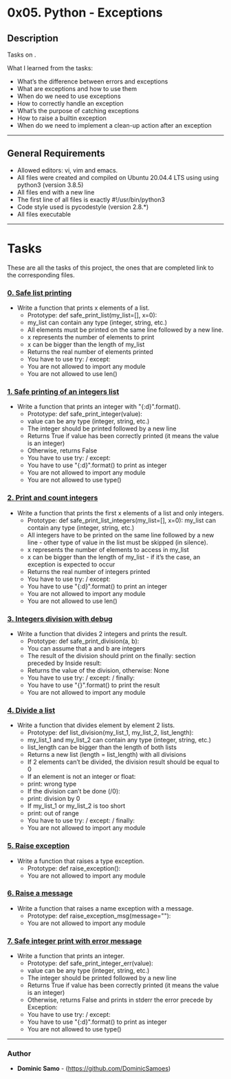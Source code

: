 # 0x05. Python - Exceptions

## Description

Tasks on .

What I learned from the tasks:

* What’s the difference between errors and exceptions
* What are exceptions and how to use them
* When do we need to use exceptions
* How to correctly handle an exception
* What’s the purpose of catching exceptions
* How to raise a builtin exception
* When do we need to implement a clean-up action after an exception

---

## General Requirements
* Allowed editors: vi, vim and emacs.
* All files were created and compiled on Ubuntu 20.04.4 LTS using using python3 (version 3.8.5)
* All files end with a new line
* The first line of all files is exactly #!/usr/bin/python3
* Code style used is pycodestyle (version 2.8.*)
* All files executable

---

# Tasks

These are all the tasks of this project, the ones that are completed link to the corresponding files.

### [0. Safe list printing](./0-safe_print_list.py)
* Write a function that prints x elements of a list.
  	- Prototype: def safe_print_list(my_list=[], x=0):
	- my_list can contain any type (integer, string, etc.)
	- All elements must be printed on the same line followed by a new line.
	- x represents the number of elements to print
	- x can be bigger than the length of my_list
	- Returns the real number of elements printed
	- You have to use try: / except:
	- You are not allowed to import any module
	- You are not allowed to use len()


### [1. Safe printing of an integers list](./1-safe_print_integer.py)
* Write a function that prints an integer with "{:d}".format().
	- Prototype: def safe_print_integer(value):
	- value can be any type (integer, string, etc.)
	- The integer should be printed followed by a new line
	- Returns True if value has been correctly printed (it means the value is an integer)
	- Otherwise, returns False
	- You have to use try: / except:
	- You have to use "{:d}".format() to print as integer
	- You are not allowed to import any module
	- You are not allowed to use type()

### [2. Print and count integers](./2-safe_print_list_integers.py)
* Write a function that prints the first x elements of a list and only integers.
	- Prototype: def safe_print_list_integers(my_list=[], x=0):
	my_list can contain any type (integer, string, etc.)
	- All integers have to be printed on the same line followed by a new line - other type of value in the list must be skipped (in silence).
	- x represents the number of elements to access in my_list
	- x can be bigger than the length of my_list - if it’s the case, an exception is expected to occur
	- Returns the real number of integers printed
	- You have to use try: / except:
	- You have to use "{:d}".format() to print an integer
	- You are not allowed to import any module
	- You are not allowed to use len()
### [3. Integers division with debug](./3-safe_print_division.py)
* Write a function that divides 2 integers and prints the result.
	- Prototype: def safe_print_division(a, b):
	- You can assume that a and b are integers
	- The result of the division should print on the finally: section preceded by Inside result:
	- Returns the value of the division, otherwise: None
	- You have to use try: / except: / finally:
	- You have to use "{}".format() to print the result
	- You are not allowed to import any module

### [4. Divide a list](./4-list_division.py)
* Write a function that divides element by element 2 lists.
	- Prototype: def list_division(my_list_1, my_list_2, list_length):
	- my_list_1 and my_list_2 can contain any type (integer, string, etc.)
	- list_length can be bigger than the length of both lists
	- Returns a new list (length = list_length) with all divisions
	- If 2 elements can’t be divided, the division result should be equal to 0
	- If an element is not an integer or float:
	- print: wrong type
	- If the division can’t be done (/0):
	- print: division by 0
	- If my_list_1 or my_list_2 is too short
	- print: out of range
	- You have to use try: / except: / finally:
	- You are not allowed to import any module

### [5. Raise exception](./5-raise_exception.py)
* Write a function that raises a type exception.
	- Prototype: def raise_exception():
	- You are not allowed to import any module

### [6. Raise a message](./6-raise_exception_msg.py)
* Write a function that raises a name exception with a message.
	- Prototype: def raise_exception_msg(message=""):
	- You are not allowed to import any module

### [7. Safe integer print with error message](./100-safe_print_integer_err.py)
* Write a function that prints an integer.
	- Prototype: def safe_print_integer_err(value):
	- value can be any type (integer, string, etc.)
	- The integer should be printed followed by a new line
	- Returns True if value has been correctly printed (it means the value is an integer)
	- Otherwise, returns False and prints in stderr the error precede by Exception:
	- You have to use try: / except:
	- You have to use "{:d}".format() to print as integer
	- You are not allowed to use type()


---

### Author
* **Dominic Samo** - (https://github.com/DominicSamoes)

